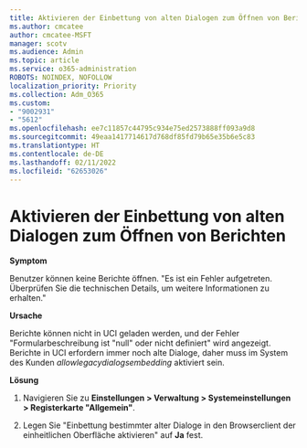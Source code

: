 ```yaml
---
title: Aktivieren der Einbettung von alten Dialogen zum Öffnen von Berichten
ms.author: cmcatee
author: cmcatee-MSFT
manager: scotv
ms.audience: Admin
ms.topic: article
ms.service: o365-administration
ROBOTS: NOINDEX, NOFOLLOW
localization_priority: Priority
ms.collection: Adm_O365
ms.custom:
- "9002931"
- "5612"
ms.openlocfilehash: ee7c11857c44795c934e75ed2573888ff093a9d8
ms.sourcegitcommit: 49eaa1417714617d768df85fd79b65e35b6e5c83
ms.translationtype: HT
ms.contentlocale: de-DE
ms.lasthandoff: 02/11/2022
ms.locfileid: "62653026"
---
```

# <a name="enable-embedding-legacy-dialogs-to-open-reports"></a>Aktivieren der Einbettung von alten Dialogen zum Öffnen von Berichten

**Symptom**

Benutzer können keine Berichte öffnen. "Es ist ein Fehler aufgetreten. Überprüfen Sie die technischen Details, um weitere Informationen zu erhalten."

**Ursache**

Berichte können nicht in UCI geladen werden, und der Fehler "Formularbeschreibung ist "null" oder nicht definiert" wird angezeigt. Berichte in UCI erfordern immer noch alte Dialoge, daher muss im System des Kunden *allowlegacydialogsembedding* aktiviert sein.

**Lösung**

1. Navigieren Sie zu **Einstellungen > Verwaltung > Systemeinstellungen > Registerkarte "Allgemein"**.

2. Legen Sie "Einbettung bestimmter alter Dialoge in den Browserclient der einheitlichen Oberfläche aktivieren" auf **Ja** fest.

